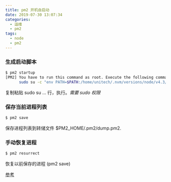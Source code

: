 ```yaml
---
title: pm2 开机自启动
date: 2019-07-30 13:07:34
categories:
  - 运维
  - pm2
tags:
  - node
  - pm2
---
```


### 生成启动脚本

```bash
$ pm2 startup
[PM2] You have to run this command as root. Execute the following command:
      sudo su -c "env PATH=$PATH:/home/unitech/.nvm/versions/node/v4.3/bin pm2 startup <distribution> -u <user> --hp <home-path>
```

复制粘贴 sudo su ... 行，执行。_需要 sudo 权限_

### 保存当前进程列表

```bash
$ pm2 save
```

保存进程列表到转储文件 \$PM2_HOME/.pm2/dump.pm2.

### 手动恢复进程

```bash
$ pm2 resurrect
```

恢复以前保存的进程 (pm2 save)

[参考](http://pm2.keymetrics.io/docs/usage/startup/)
